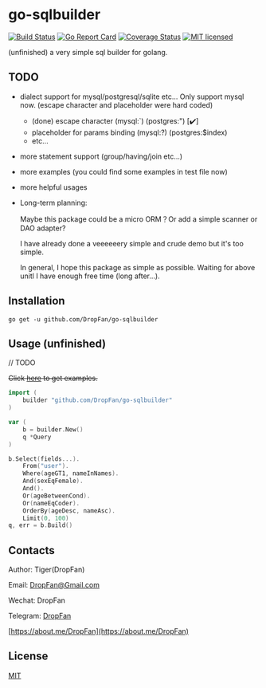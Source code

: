 # go-sqlbuilder

[![Build Status](https://travis-ci.org/DropFan/go-sqlbuilder.svg?branch=master)](https://travis-ci.org/DropFan/go-sqlbuilder)
[![Go Report Card](https://goreportcard.com/badge/github.com/DropFan/go-sqlbuilder)](https://goreportcard.com/report/github.com/DropFan/go-sqlbuilder)
[![Coverage Status](https://coveralls.io/repos/github/DropFan/go-sqlbuilder/badge.svg?branch=master)](https://coveralls.io/github/DropFan/go-sqlbuilder?branch=master)
[![MIT licensed](https://img.shields.io/badge/license-MIT-blue.svg)](https://github.com/DropFan/go-sqlbuilder/blob/master/LICENSE)

(unfinished) a very simple sql builder for golang.

## TODO

- dialect support for mysql/postgresql/sqlite etc... Only support mysql now. (escape character and placeholder were hard coded)
  - (done) escape character (mysql:`) (postgres:") [✔️]
  - placeholder for params binding (mysql:?) (postgres:$index)
  - etc...
- more statement support (group/having/join etc...)
- more examples (you could find some examples in test file now)
- more helpful usages
- Long-term planning:

    Maybe this package could be a micro ORM？Or add a simple scanner or DAO adapter?

    I have already done a veeeeeery simple and crude demo but it's too simple.

    In general, I hope this package as simple as possible. Waiting for above unitl I have enough free time (long after...).

## Installation

`go get -u github.com/DropFan/go-sqlbuilder`

## Usage (unfinished)

// TODO

~~Click [here](https://github.com/DropFan/go-sqlbuilder/tree/master/examples) to get examples.~~

```go
import (
    builder "github.com/DropFan/go-sqlbuilder"
)

var (
    b = builder.New()
    q *Query
)

b.Select(fields...).
    From("user").
    Where(ageGT1, nameInNames).
    And(sexEqFemale).
    And().
    Or(ageBetweenCond).
    Or(nameEqCoder).
    OrderBy(ageDesc, nameAsc).
    Limit(0, 100)
q, err = b.Build()

```

## Contacts

Author: Tiger(DropFan)

Email: <DropFan@Gmail.com>

Wechat: DropFan

Telegram: [DropFan](https://telegram.me/DropFan)

[https://about.me/DropFan](https://about.me/DropFan)

## License

[MIT](https://github.com/DropFan/go-sqlbuilder/blob/master/LICENSE)
